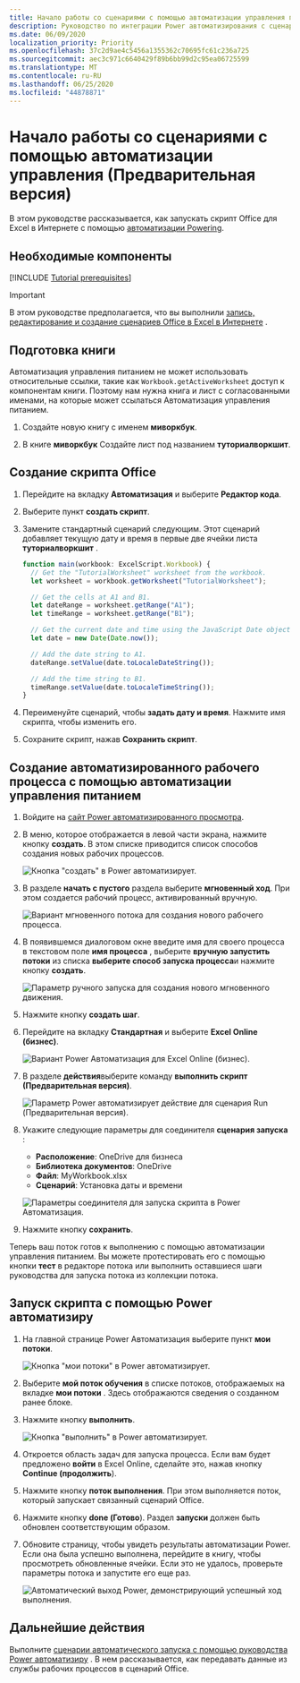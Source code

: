 ```yaml
---
title: Начало работы со сценариями с помощью автоматизации управления питанием
description: Руководство по интеграции Power автоматизирования с сценариями Office с помощью ручного триггера.
ms.date: 06/09/2020
localization_priority: Priority
ms.openlocfilehash: 37c2d9ae4c5456a1355362c70695fc61c236a725
ms.sourcegitcommit: aec3c971c6640429f89b6bb99d2c95ea06725599
ms.translationtype: MT
ms.contentlocale: ru-RU
ms.lasthandoff: 06/25/2020
ms.locfileid: "44878871"
---
```

# <a name="start-using-scripts-with-power-automate-preview"></a>Начало работы со сценариями с помощью автоматизации управления (Предварительная версия)

В этом руководстве рассказывается, как запускать скрипт Office для Excel в Интернете с помощью [автоматизации Powering](https://flow.microsoft.com).

## <a name="prerequisites"></a>Необходимые компоненты

[!INCLUDE [Tutorial prerequisites](../includes/tutorial-prerequisites.md)]

> [!IMPORTANT]
> В этом руководстве предполагается, что вы выполнили [запись, редактирование и создание сценариев Office в Excel в Интернете](excel-tutorial.md) .

## <a name="prepare-the-workbook"></a>Подготовка книги

Автоматизация управления питанием не может использовать относительные ссылки, такие как `Workbook.getActiveWorksheet` доступ к компонентам книги. Поэтому нам нужна книга и лист с согласованными именами, на которые может ссылаться Автоматизация управления питанием.

1. Создайте новую книгу с именем **миворкбук**.

2. В книге **миворкбук** Создайте лист под названием **туториалворкшит**.

## <a name="create-an-office-script"></a>Создание скрипта Office

1. Перейдите на вкладку **Автоматизация** и выберите **Редактор кода**.

2. Выберите пункт **создать скрипт**.

3. Замените стандартный сценарий следующим. Этот сценарий добавляет текущую дату и время в первые две ячейки листа **туториалворкшит** .

    ```TypeScript
    function main(workbook: ExcelScript.Workbook) {
      // Get the "TutorialWorksheet" worksheet from the workbook.
      let worksheet = workbook.getWorksheet("TutorialWorksheet");

      // Get the cells at A1 and B1.
      let dateRange = worksheet.getRange("A1");
      let timeRange = worksheet.getRange("B1");

      // Get the current date and time using the JavaScript Date object.
      let date = new Date(Date.now());

      // Add the date string to A1.
      dateRange.setValue(date.toLocaleDateString());

      // Add the time string to B1.
      timeRange.setValue(date.toLocaleTimeString());
    }
    ```

4. Переименуйте сценарий, чтобы **задать дату и время**. Нажмите имя скрипта, чтобы изменить его.

5. Сохраните скрипт, нажав **Сохранить скрипт**.

## <a name="create-an-automated-workflow-with-power-automate"></a>Создание автоматизированного рабочего процесса с помощью автоматизации управления питанием

1. Войдите на [сайт Power автоматизированного просмотра](https://flow.microsoft.com).

2. В меню, которое отображается в левой части экрана, нажмите кнопку **создать**. В этом списке приводится список способов создания новых рабочих процессов.

    ![Кнопка "создать" в Power автоматизирует.](../images/power-automate-tutorial-1.png)

3. В разделе **начать с пустого** раздела выберите **мгновенный ход**. При этом создается рабочий процесс, активированный вручную.

    ![Вариант мгновенного потока для создания нового рабочего процесса.](../images/power-automate-tutorial-2.png)

4. В появившемся диалоговом окне введите имя для своего процесса в текстовом поле **имя процесса** , выберите **вручную запустить потоки** из списка **выберите способ запуска процесса**и нажмите кнопку **создать**.

    ![Параметр ручного запуска для создания нового мгновенного движения.](../images/power-automate-tutorial-3.png)

5. Нажмите кнопку **создать шаг**.

6. Перейдите на вкладку **Стандартная** и выберите **Excel Online (бизнес)**.

    ![Вариант Power Автоматизация для Excel Online (бизнес).](../images/power-automate-tutorial-4.png)

7. В разделе **действия**выберите команду **выполнить скрипт (Предварительная версия)**.

    ![Параметр Power автоматизирует действие для сценария Run (Предварительная версия).](../images/power-automate-tutorial-5.png)

8. Укажите следующие параметры для соединителя **сценария запуска** :

    - **Расположение**: OneDrive для бизнеса
    - **Библиотека документов**: OneDrive
    - **Файл**: MyWorkbook.xlsx
    - **Сценарий**: Установка даты и времени

    ![Параметры соединителя для запуска скрипта в Power Автоматизация.](../images/power-automate-tutorial-6.png)

9. Нажмите кнопку **сохранить**.

Теперь ваш поток готов к выполнению с помощью автоматизации управления питанием. Вы можете протестировать его с помощью кнопки **тест** в редакторе потока или выполнить оставшиеся шаги руководства для запуска потока из коллекции потока.

## <a name="run-the-script-through-power-automate"></a>Запуск скрипта с помощью Power автоматизиру

1. На главной странице Power Автоматизация выберите пункт **мои потоки**.

    ![Кнопка "мои потоки" в Power автоматизирует.](../images/power-automate-tutorial-7.png)

2. Выберите **мой поток обучения** в списке потоков, отображаемых на вкладке **мои потоки** . Здесь отображаются сведения о созданном ранее блоке.

3. Нажмите кнопку **выполнить**.

    ![Кнопка "выполнить" в Power автоматизирует.](../images/power-automate-tutorial-8.png)

4. Откроется область задач для запуска процесса. Если вам будет предложено **войти** в Excel Online, сделайте это, нажав кнопку **Continue (продолжить**).

5. Нажмите кнопку **поток выполнения**. При этом выполняется поток, который запускает связанный сценарий Office.

6. Нажмите кнопку **done (Готово**). Раздел **запуски** должен быть обновлен соответствующим образом.

7. Обновите страницу, чтобы увидеть результаты автоматизации Power. Если она была успешно выполнена, перейдите в книгу, чтобы просмотреть обновленные ячейки. Если это не удалось, проверьте параметры потока и запустите его еще раз.

    ![Автоматический выход Power, демонстрирующий успешный ход выполнения.](../images/power-automate-tutorial-9.png)

## <a name="next-steps"></a>Дальнейшие действия

Выполните [сценарии автоматического запуска с помощью руководства Power автоматизиру](excel-power-automate-trigger.md) . В нем рассказывается, как передавать данные из службы рабочих процессов в сценарий Office.
